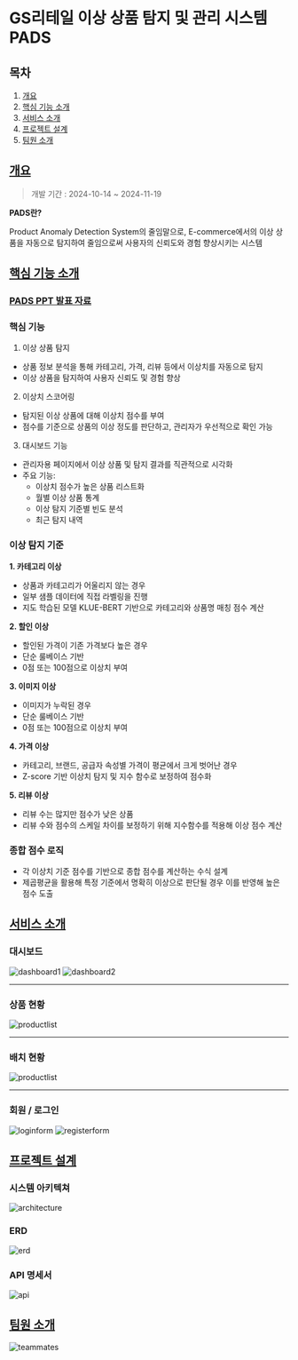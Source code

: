 # GS리테일 이상 상품 탐지 및 관리 시스템 PADS

## 목차

1. [개요](#개요)
2. [핵심 기능 소개](#핵심-기능-소개)
3. [서비스 소개](#서비스-소개)
4. [프로젝트 설계](#프로젝트-설계)
5. [팀원 소개](#팀원-소개)


## [개요](#목차)
> 개발 기간 : 2024-10-14 ~ 2024-11-19

**PADS란?**

Product Anomaly Detection System의 줄임말으로, E-commerce에서의 이상 상품을 자동으로 탐지하여 줄임으로써 사용자의 신뢰도와 경험 향상시키는 시스템

## [핵심 기능 소개](#목차)

### [PADS PPT 발표 자료](resources/pdf/ppt.pdf)

### 핵심 기능
1. 이상 상품 탐지
- 상품 정보 분석을 통해 카테고리, 가격, 리뷰 등에서 이상치를 자동으로 탐지
- 이상 상품을 탐지하여 사용자 신뢰도 및 경험 향상

2. 이상치 스코어링
- 탐지된 이상 상품에 대해 이상치 점수를 부여
- 점수를 기준으로 상품의 이상 정도를 판단하고, 관리자가 우선적으로 확인 가능

3. 대시보드 기능
- 관리자용 페이지에서 이상 상품 및 탐지 결과를 직관적으로 시각화
- 주요 기능:
  - 이상치 점수가 높은 상품 리스트화
  - 월별 이상 상품 통계 
  - 이상 탐지 기준별 빈도 분석 
  - 최근 탐지 내역

### 이상 탐지 기준
**1. 카테고리 이상**
- 상품과 카테고리가 어울리지 않는 경우
- 일부 샘플 데이터에 직접 라벨링을 진행
- 지도 학습된 모델 KLUE-BERT 기반으로 카테고리와 상품명 매칭 점수 계산

**2. 할인 이상**
- 할인된 가격이 기존 가격보다 높은 경우
- 단순 룰베이스 기반
- 0점 또는 100점으로 이상치 부여

**3. 이미지 이상**
- 이미지가 누락된 경우
- 단순 룰베이스 기반
- 0점 또는 100점으로 이상치 부여

**4. 가격 이상**
- 카테고리, 브랜드, 공급자 속성별 가격이 평균에서 크게 벗어난 경우
- Z-score 기반 이상치 탐지 및 지수 함수로 보정하여 점수화

**5. 리뷰 이상**
- 리뷰 수는 많지만 점수가 낮은 상품
- 리뷰 수와 점수의 스케일 차이를 보정하기 위해 지수함수를 적용해 이상 점수 계산

### 종합 점수 로직
- 각 이상치 기준 점수를 기반으로 종합 점수를 계산하는 수식 설계
- 제곱평균을 활용해 특정 기준에서 명확히 이상으로 판단될 경우 이를 반영해 높은 점수 도출


## [서비스 소개](#목차)

### 대시보드
![dashboard1](resources/img/dashboard1.png)
![dashboard2](resources/img/dashboard2.png)
- - -
### 상품 현황
![productlist](resources/img/productlist.png)
- - -
### 배치 현황
![productlist](resources/img/batchlist.png)
- - -
### 회원 / 로그인
![loginform](resources/img/loginform.png)
![registerform](resources/img/registerform.png)


## [프로젝트 설계](#목차)

### 시스템 아키텍쳐

![architecture](resources/img/architecture.png)

### ERD

![erd](resources/img/erd.png)

### API 명세서

![api](resources/img/api.png)

## [팀원 소개](#목차)

![teammates](resources/img/teammates.png)